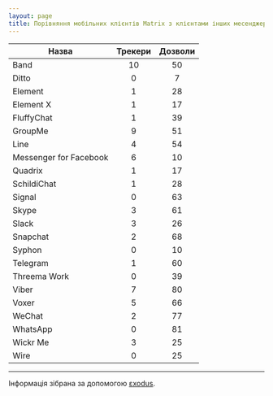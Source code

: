 ```yaml
---
layout: page
title: Порівняння мобільних клієнтів Matrix з клієнтами інших месенджерів
---
```


| Назва                  | Трекери | Дозволи |
|------------------------|:-------:|:-------:|
| Band                   |   10    |   50    |
| Ditto                  |    0    |    7    |
| Element                |    1    |   28    |
| Element X              |    1    |   17    |
| FluffyChat             |    1    |   39    |
| GroupMe                |    9    |   51    |
| Line                   |    4    |   54    |
| Messenger for Facebook |    6    |   10    |
| Quadrix                |    1    |   17    |
| SchildiChat            |    1    |   28    |
| Signal                 |    0    |   63    |
| Skype                  |    3    |   61    |
| Slack                  |    3    |   26    |
| Snapchat               |    2    |   68    |
| Syphon                 |    0    |   10    |
| Telegram               |    1    |   60    |
| Threema Work           |    0    |   39    |
| Viber                  |    7    |   80    |
| Voxer                  |    5    |   66    |
| WeChat                 |    2    |   77    |
| WhatsApp               |    0    |   81    |
| Wickr Me               |    3    |   25    |
| Wire                   |    0    |   25    |

---

Інформація зібрана за допомогою [εxodus](https://reports.exodus-privacy.eu.org/en/).
